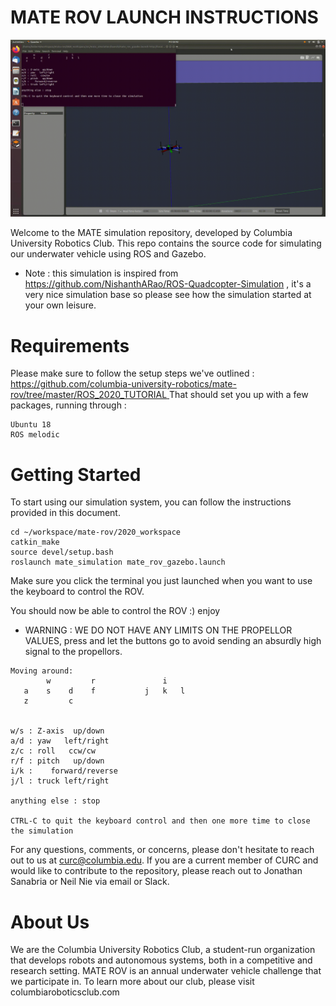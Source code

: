 # MATE ROV LAUNCH INSTRUCTIONS

![ Mate ROV simulation ](./media/mate_rov_demo.gif)

Welcome to the MATE simulation repository, developed by Columbia University Robotics Club. This repo contains the source code for simulating our underwater vehicle using ROS and Gazebo.

* Note : this simulation is inspired from https://github.com/NishanthARao/ROS-Quadcopter-Simulation , it's a very nice simulation base so please see how the simulation started at your own leisure. 

# Requirements
Please make sure to follow the setup steps we've outlined :
[https://github.com/columbia-university-robotics/mate-rov/tree/master/ROS_2020_TUTORIAL ](https://github.com/columbia-university-robotics/mate-rov/tree/master/ROS_2020_TUTORIAL)
That should set you up with a few packages, running through :
```
Ubuntu 18
ROS melodic
```


# Getting Started

To start using our simulation system, you can follow the instructions provided in this document.
```
cd ~/workspace/mate-rov/2020_workspace
catkin_make
source devel/setup.bash
roslaunch mate_simulation mate_rov_gazebo.launch
```
Make sure you click the terminal you just launched when you want to use the keyboard to control the ROV.

You should now be able to control the ROV :) enjoy


* WARNING : WE DO NOT HAVE ANY LIMITS ON THE PROPELLOR VALUES, press and let the buttons go to avoid sending an absurdly high signal to the propellors. 

```
Moving around:
        w         r               i         
   a    s    d    f           j   k   l
   z         c


w/s : Z-axis  up/down 
a/d : yaw   left/right
z/c : roll   ccw/cw
r/f : pitch   up/down
i/k :    forward/reverse
j/l : truck left/right 

anything else : stop

CTRL-C to quit the keyboard control and then one more time to close the simulation
```


For any questions, comments, or concerns, please don't hesitate to reach out to us at [curc@columbia.edu](curc@columbia.edu). If you are a current member of CURC and would like to contribute to the repository, please reach out to Jonathan Sanabria or Neil Nie via email or Slack.

# About Us

We are the Columbia University Robotics Club, a student-run organization that develops robots and autonomous systems, both in a competitive and research setting. MATE ROV is an annual underwater vehicle challenge that we participate in. To learn more about our club, please visit columbiaroboticsclub.com





